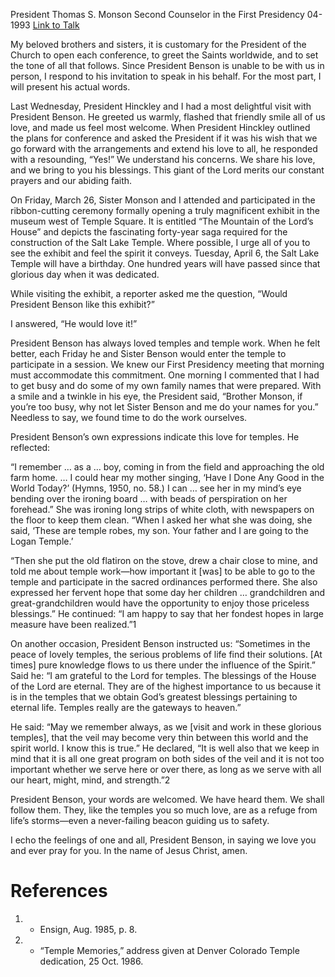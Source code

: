 President Thomas S. Monson
Second Counselor in the First Presidency
04-1993
[Link to Talk](https://www.churchofjesuschrist.org/study/general-conference/1993/04/the-temple-of-the-lord?lang=eng)

My beloved brothers and sisters, it is customary for the President of the Church to open each conference, to greet the Saints worldwide, and to set the tone of all that follows. Since President Benson is unable to be with us in person, I respond to his invitation to speak in his behalf. For the most part, I will present his actual words.

Last Wednesday, President Hinckley and I had a most delightful visit with President Benson. He greeted us warmly, flashed that friendly smile all of us love, and made us feel most welcome. When President Hinckley outlined the plans for conference and asked the President if it was his wish that we go forward with the arrangements and extend his love to all, he responded with a resounding, “Yes!” We understand his concerns. We share his love, and we bring to you his blessings. This giant of the Lord merits our constant prayers and our abiding faith.

On Friday, March 26, Sister Monson and I attended and participated in the ribbon-cutting ceremony formally opening a truly magnificent exhibit in the museum west of Temple Square. It is entitled “The Mountain of the Lord’s House” and depicts the fascinating forty-year saga required for the construction of the Salt Lake Temple. Where possible, I urge all of you to see the exhibit and feel the spirit it conveys. Tuesday, April 6, the Salt Lake Temple will have a birthday. One hundred years will have passed since that glorious day when it was dedicated.

While visiting the exhibit, a reporter asked me the question, “Would President Benson like this exhibit?”

I answered, “He would love it!”

President Benson has always loved temples and temple work. When he felt better, each Friday he and Sister Benson would enter the temple to participate in a session. We knew our First Presidency meeting that morning must accommodate this commitment. One morning I commented that I had to get busy and do some of my own family names that were prepared. With a smile and a twinkle in his eye, the President said, “Brother Monson, if you’re too busy, why not let Sister Benson and me do your names for you.” Needless to say, we found time to do the work ourselves.

President Benson’s own expressions indicate this love for temples. He reflected:

“I remember … as a … boy, coming in from the field and approaching the old farm home. … I could hear my mother singing, ‘Have I Done Any Good in the World Today?’ (Hymns, 1950, no. 58.) I can … see her in my mind’s eye bending over the ironing board … with beads of perspiration on her forehead.” She was ironing long strips of white cloth, with newspapers on the floor to keep them clean. “When I asked her what she was doing, she said, ‘These are temple robes, my son. Your father and I are going to the Logan Temple.’

“Then she put the old flatiron on the stove, drew a chair close to mine, and told me about temple work—how important it [was] to be able to go to the temple and participate in the sacred ordinances performed there. She also expressed her fervent hope that some day her children … grandchildren and great-grandchildren would have the opportunity to enjoy those priceless blessings.” He continued: “I am happy to say that her fondest hopes in large measure have been realized.”1

On another occasion, President Benson instructed us: “Sometimes in the peace of lovely temples, the serious problems of life find their solutions. [At times] pure knowledge flows to us there under the influence of the Spirit.” Said he: “I am grateful to the Lord for temples. The blessings of the House of the Lord are eternal. They are of the highest importance to us because it is in the temples that we obtain God’s greatest blessings pertaining to eternal life. Temples really are the gateways to heaven.”

He said: “May we remember always, as we [visit and work in these glorious temples], that the veil may become very thin between this world and the spirit world. I know this is true.” He declared, “It is well also that we keep in mind that it is all one great program on both sides of the veil and it is not too important whether we serve here or over there, as long as we serve with all our heart, might, mind, and strength.”2

President Benson, your words are welcomed. We have heard them. We shall follow them. They, like the temples you so much love, are as a refuge from life’s storms—even a never-failing beacon guiding us to safety.

I echo the feelings of one and all, President Benson, in saying we love you and ever pray for you. In the name of Jesus Christ, amen.

# References
1. - Ensign, Aug. 1985, p. 8.
2. - “Temple Memories,” address given at Denver Colorado Temple dedication, 25 Oct. 1986.